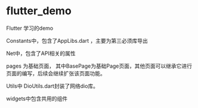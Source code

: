 # flutter_demo

Flutter 学习的demo

Constants中，包含了AppLibs.dart ，主要为第三必须库导出

Net中，包含了API相关的属性

pages 为基础页面，
其中BasePage为基础Page页面，其他页面可以继承它进行页面的编写，后续会继续扩张该页面功能。

Utils中 DioUtils.dart封装了网络dio库。

widgets中包含共用的组件
